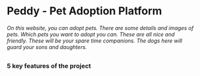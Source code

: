 
# Peddy - Pet Adoption Platform
###### On this website, you can adopt pets. There are some details and images of pets. Which pets you want to adopt you can. These are all nice and friendly. These will be your spare time companions. The dogs here will guard your sons and daughters. 
### 5 key features of the project


